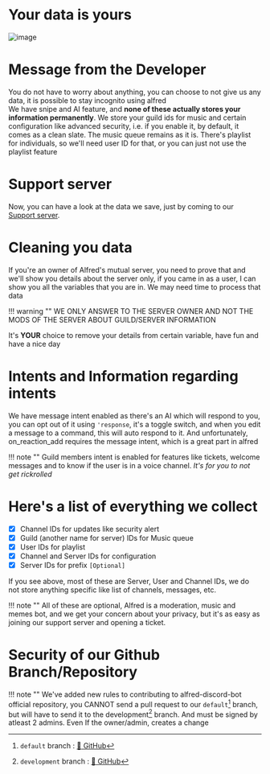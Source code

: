 # Your data is yours 
![image](https://ashishja.in/wp-content/uploads/2021/06/data-really-yours-correct.png)

# Message from the Developer

You do not have to worry about anything, you can choose to not give us any data, it is possible to stay incognito using alfred \
We have snipe and AI feature, and **none of these actually stores your information permanently**. We store your guild ids for music and certain configuration like advanced security, i.e. if you enable it, by default, it comes as a clean slate. The music queue remains as it is. There's playlist for individuals, so we'll need user ID for that, or you can just not use the playlist feature

# Support server
Now, you can have a look at the data we save, just by coming to our [Support server](https://discord.gg/XESZGvjDaT).

# Cleaning you data
If you're an owner of Alfred's mutual server, you need to prove that and we'll show you details about the server only, if you came in as a user, I can show you all the variables that you are in. We may need time to process that data 

!!! warning ""
    WE ONLY ANSWER TO THE SERVER OWNER AND NOT THE MODS OF THE SERVER ABOUT GUILD/SERVER INFORMATION

It's **YOUR** choice to remove your details from certain variable, have fun and have a nice day

# Intents and Information regarding intents

We have message intent enabled as there's an AI which will respond to you, you can opt out of it using `'response`, it's a toggle switch, and when you edit a message to a command, this will auto respond to it. And unfortunately, on_reaction_add requires the message intent, which is a great part in alfred

!!! note ""
    Guild members intent is enabled for features like tickets, welcome messages and to know if the user is in a voice channel. *It's for you to not get rickrolled*

# Here's a list of everything we collect
- [x] Channel IDs for updates like security alert 
- [x] Guild (another name for server) IDs for Music queue 
- [x] User IDs for playlist
- [x] Channel and Server IDs for configuration
- [x] Server IDs for prefix `[Optional]`

If you see above, most of these are Server, User and Channel IDs, we do not store anything specific like list of channels, messages, etc.

!!! note "" 
    All of these are optional, Alfred is a moderation, music and memes bot, and we get your concern about your privacy, but it's as easy as joining our support server and opening a ticket.

# Security of our Github Branch/Repository

!!! note ""
    We've added new rules to contributing to alfred-discord-bot official repository, you CANNOT send a pull request to our `default`[^1] branch, but will have to send it to the development[^2] branch. And must be signed by atleast 2 admins. Even If the owner/admin, creates a change

[^1]: `default` branch : [:link: GitHub](https://github.com/AlfredDiscordBot/alfred-discord-bot/tree/default)
[^2]: `development` branch : [:link: GitHub](https://github.com/AlfredDiscordBot/alfred-discord-bot/tree/development) 

